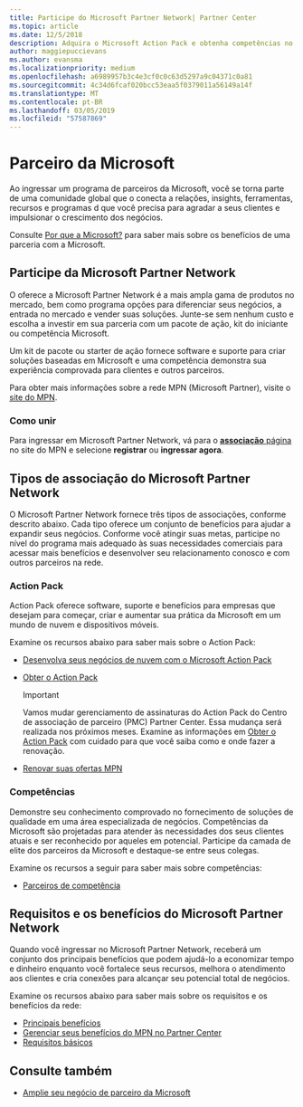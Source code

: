 ```yaml
---
title: Participe do Microsoft Partner Network| Partner Center
ms.topic: article
ms.date: 12/5/2018
description: Adquira o Microsoft Action Pack e obtenha competências no Partner Center
author: maggiepuccievans
ms.author: evansma
ms.localizationpriority: medium
ms.openlocfilehash: a6989957b3c4e3cf0c0c63d5297a9c04371c0a81
ms.sourcegitcommit: 4c34d6fcaf020bcc53eaa5f0379011a56149a14f
ms.translationtype: MT
ms.contentlocale: pt-BR
ms.lasthandoff: 03/05/2019
ms.locfileid: "57587869"
---
```

<!-- Note from Maggie on Dec 5, 2018: I can no longer tell what purpose this article serves. I'm going to redirect it to the mpn-overview.md topic and move the relevant information there. In the interim, I've copied and pasted the content from the MPN overview topic into this one in case anyone out there has it bookmarked.
-->

# <a name="partner-with-microsoft"></a>Parceiro da Microsoft

Ao ingressar um programa de parceiros da Microsoft, você se torna parte de uma comunidade global que o conecta a relações, insights, ferramentas, recursos e programas d que você precisa para agradar a seus clientes e impulsionar o crescimento dos negócios.

Consulte [Por que a Microsoft?](https://partner.microsoft.com/business-opportunities/why-microsoft) para saber mais sobre os benefícios de uma parceria com a Microsoft. 

## <a name="join-the-microsoft-partner-network"></a>Participe da Microsoft Partner Network

<!-- 12/5/18 The content below was copied and pasted directly from the Membership page of the MPN site (https://partner.microsoft.com/en-us/membership)-->

O oferece a Microsoft Partner Network é a mais ampla gama de produtos no mercado, bem como programa opções para diferenciar seus negócios, a entrada no mercado e vender suas soluções. Junte-se sem nenhum custo e escolha a investir em sua parceria com um pacote de ação, kit do iniciante ou competência Microsoft.

Um kit de pacote ou starter de ação fornece software e suporte para criar soluções baseadas em Microsoft e uma competência demonstra sua experiência comprovada para clientes e outros parceiros.

Para obter mais informações sobre a rede MPN (Microsoft Partner), visite o [site do MPN](https://partner.microsoft.com/commercial).

### <a name="how-to-join"></a>Como unir

Para ingressar em Microsoft Partner Network, vá para o [ **associação** página](https://partner.microsoft.com/membership) no site do MPN e selecione **registrar** ou **ingressar agora**.

## <a name="microsoft-partner-network-membership-types"></a>Tipos de associação do Microsoft Partner Network

<!-- 12/5/18 The content below was copied and pasted directly from the Membership pages of the MPN site (https://partner.microsoft.com/en-us/membership)-->

O Microsoft Partner Network fornece três tipos de associações, conforme descrito abaixo. Cada tipo oferece um conjunto de benefícios para ajudar a expandir seus negócios. Conforme você atingir suas metas, participe no nível do programa mais adequado às suas necessidades comerciais para acessar mais benefícios e desenvolver seu relacionamento conosco e com outros parceiros na rede.

### <a name="action-pack"></a>Action Pack

Action Pack oferece software, suporte e benefícios para empresas que desejam para começar, criar e aumentar sua prática da Microsoft em um mundo de nuvem e dispositivos móveis. 

Examine os recursos abaixo para saber mais sobre o Action Pack:

- [Desenvolva seus negócios de nuvem com o Microsoft Action Pack](https://partner.microsoft.com/membership/action-pack)
- [Obter o Action Pack](mpn-get-action-pack.md)
  
    >[!IMPORTANT]
    >Vamos mudar gerenciamento de assinaturas do Action Pack do Centro de associação de parceiro (PMC) Partner Center. Essa mudança será realizada nos próximos meses. Examine as informações em [Obter o Action Pack](mpn-get-action-pack.md) com cuidado para que você saiba como e onde fazer a renovação.  

- [Renovar suas ofertas MPN](renew-mpn-offers.md)

### <a name="competencies"></a>Competências

Demonstre seu conhecimento comprovado no fornecimento de soluções de qualidade em uma área especializada de negócios. Competências da Microsoft são projetadas para atender às necessidades dos seus clientes atuais e ser reconhecido por aqueles em potencial. Participe da camada de elite dos parceiros da Microsoft e destaque-se entre seus colegas.

Examine os recursos a seguir para saber mais sobre competências:

- [Parceiros de competência](https://partner.microsoft.com/membership/competencies)

## <a name="microsoft-partner-network-benefits-and-requirements"></a>Requisitos e os benefícios do Microsoft Partner Network

Quando você ingressar no Microsoft Partner Network, receberá um conjunto dos principais benefícios que podem ajudá-lo a economizar tempo e dinheiro enquanto você fortalece seus recursos, melhora o atendimento aos clientes e cria conexões para alcançar seu potencial total de negócios.

Examine os recursos abaixo para saber mais sobre os requisitos e os benefícios da rede:

- [Principais benefícios](https://partner.microsoft.com/en-us/membership/core-benefits#simple-tab-content-1)
- [Gerenciar seus benefícios do MPN no Partner Center](manage-your-partner-network-benefits.md)
- [Requisitos básicos](https://partner.microsoft.com/en-us/membership/core-benefits#simple-tab-content-2)

## <a name="see-also"></a>Consulte também
- [Amplie seu negócio de parceiro da Microsoft](grow-your-business.md)
